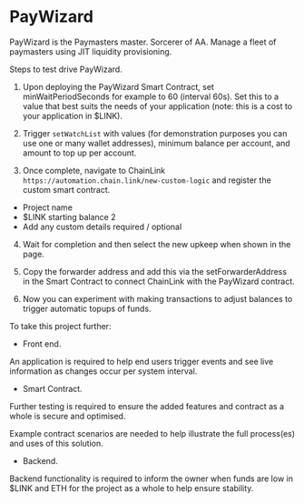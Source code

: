 # PayWizard
PayWizard is the Paymasters master. Sorcerer of AA. Manage a fleet of paymasters using JIT liquidity provisioning. 

Steps to test drive PayWizard.

1. Upon deploying the PayWizard Smart Contract, set minWaitPeriodSeconds for example to 60 (interval 60s). Set this to a value that best suits the needs of your application (note: this is a cost to your application in $LINK).

2. Trigger `setWatchList` with values (for demonstration purposes you can use one or many wallet addresses), minimum balance per account, and amount to top up per account.

3. Once complete, navigate to ChainLink `https://automation.chain.link/new-custom-logic` and register the custom smart contract. 

- Project name
- $LINK starting balance 2
- Add any custom details required / optional

4. Wait for completion and then select the new upkeep when shown in the page.

5. Copy the forwarder address and add this via the setForwarderAddress in the Smart Contract to connect ChainLink with the PayWizard contract.

6. Now you can experiment with making transactions to adjust balances to trigger automatic topups of funds.

To take this project further:

- Front end. 

An application is required to help end users trigger events and see live information as changes occur per system interval.

- Smart Contract.

Further testing is required to ensure the added features and contract as a whole is secure and optimised.

Example contract scenarios are needed to help illustrate the full process(es) and uses of this solution.

- Backend.

Backend functionality is required to inform the owner when funds are low in $LINK and ETH for the project as a whole to help ensure stability. 